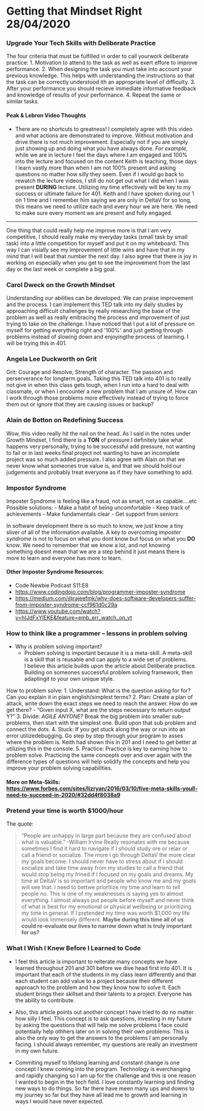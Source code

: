 # Getting that Mindset Right 28/04/2020

###  Upgrade Your Tech Skills with Deliberate Practice
The four criteria that must be fulfilled in order to call yourwork deliberate practice: 
    1. Motivation to attend to the task as well as exert effore to improve performance. 
    2. When designing the task you must take into account your previous knowledge. This helps with understanding the instructions so that the task can be correctly understood ith an appropriate level of difficulty.
    3. After your performance you should recieve immediate informative feedback and knowledge of results of your performance. 
    4. Repeat the same or similar tasks. 
#### Peak & Lebron Video Thoughts
- There are no shortcuts to greatness!
I completely agree with this video and what actions are demonstrated to improve. Without motivation and drive there is not much improvement. Especially not if you are simply just showing up and doing what you have always done. *For example,* while we are in lecture I feel the days where I am engaged and 100% into the lecture and focused on the content Keith is teaching, those days I learn vastly more than when I am not 100% present and asking questions no matter how silly they seem. Even if I would go back to rewatch the lecture videos, I still do not get out what I did when I was present **DURING** lecture. Utilizing my time effectively will be key to my success or ultimate failure for 401. Keith and I have spoken during our 1 on 1 time and I remember him saying we are only in DeltaV for so long, this means we need to utilize each and every hour we are here. We need to make sure every moment we are present and fully engaged. 
__________________________________
One thing that could really help me improve more is that I am very competitive, I should really make my everyday tasks (small task by small task) into a little competition for myself and put it on my whiteboard. This way I can visially see my improvement of little wins and have that in my mind that I will beat that number the next day. 
I also agree that there is joy in working on especially when you get to see the improvement from the last day or the last week or complete a big goal. 


### Carol Dweck on the Growth Mindset 
Understanding our abilities can be developed. We can praise improvement and the process. 
I  can implement this TED talk into my daily studies by approaching difficult challenges by really researching the base of the problem as well as really embracing the process and improvement of just trying to take on the challenge. I have noticed that I put a lot of pressure on myself for getting everything right and '100%' and just getting through problems instead of slowing down and enjoyingthe process of learning. I will be trying this in 401. 

### Angela Lee Duckworth on Grit
Grit:  Courage and Resolve, Strength of character. The passion and perserverance for longterm goals. 
Taking this TED talk into 401 is to really not give in when this class gets tough, when I run into a hard to deal with classmate, or when I encounter a new problem that I am unsure of. How can I work through those problems more effectively instead of trying to force them out or ignore that they are causing issues or backup? 

### Alain de Botton on Redefining Success
Wow, this video really hit the nail on the head. As I said in the notes under Growth Mindset, I find there is a **TON** of pressure.I definitely take what happens very personally, trying to be successful add pressure, not wanting to fail or in last weeks final project not wanting to have an incomplete project was so much added pressure. 
I also agree with Alain on that we never know what someones true value is, and that we should hold our judgements and probably treat everyone as if they have something to add. 

###  Impostor Syndrome
Imposter Syndrome is feeling like a fraud, not as smart, not as capable....etc
Possible solutions: 
    - Make a habit of being uncomfortable
    - Keep track of achievements
    - Make fundamentals clear
    - Get support from seniors

In software development there is so much to know, we just know a tiny sliver of all of the information available. A key to overcoming *imposter syndrome* is not to focus on what you dont know but focus on what you **DO** know. We need to remember that we know a lot, and not knowing something doesnt mean that we are a step behind it just means there is more to learn and everyone has more to learn. 


#### Other Imposter Syndrome Resources: 
- Code Newbie Podcast S11:E8 
- https://www.codingdojo.com/blog/programmer-imposter-syndrome
- https://medium.com/@rajeefmk/why-does-software-developers-suffer-from-imposter-syndrome-ccf961d0c29a
- https://www.youtube.com/watch?v=hIJdFxYlEKE&feature=emb_err_watch_on_yt 
### How to think like a programmer – lessons in problem solving
- Why is problem solving important? 
    - Problem solving is important because it is a meta-skill. A meta-skill is a skill that is reusable and can apply to a wide set of problems.  
I believe this article builds upon the article about Deliberate practice. Building on someones successful problem solving framework, then adaptingit to your own unique style. 

How to problem solve: 
    1. Understand: What is the question asking for for? Can you explain it in plain english/simplest terms? 
    2. Plan: Create a plan of attack, write down the exact steps we need to reach the answer. How do we get there? 
        - “Given input X, what are the steps necessary to return output Y?”
    3. Divide: *AGILE ANYONE?* Break the big problem into smaller sub-problems, then start with the simplest one. Build upon that sub problem and connect the dots. 
    4. Stuck: If you get stuck along the way or run into an error utilizedebugging. Go step by step through your program to asses where the problem is. Keith had shown this in 201 and I need to get better at utilizing this in the console. 
    5. Practice: Practice is key to earning how to problem solve. Practicing the same concepts over and over again with the difference types of questions will help solidify the concepts and help you improve your problem solving capabilities. 
#### More on Meta-Skills: https://www.forbes.com/sites/lizryan/2016/03/10/five-meta-skills-youll-need-to-succeed-in-2020/#32dd4f8038a9


###  Pretend your time is worth $1000/hour
The quote: 
> “People are unhappy in large part because they are confused about what is valuable.” -William Irvine 
Really resonates with me because sometimes I find it hard to navigate if I should study ore or relax or call a friend or socialize. The more I go through DeltaV the more clear my goals become. I should never have to stress about if I should socialize and take time away from my studies to call a friend that would stop being my frined if I focused on my goals and dreams. My time at DeltaV is so important and people who know me and my goals will see that. I need to bettwe prioritize my time and learn to tell people no. This is one of my weaknesses is saying yes to almost everything. I almost always put people before myself and never think of what is best for my emotional or physical wellbeing or prioritizing my time in general. If I pretended my time was worth $1,000 my life would look immensely different. 
**Maybe during this time all of us could re-evaluate our lives to narrow down what is truly important for us?**

### What I Wish I Knew Before I Learned to Code
- I feel this article is important to reiterate many concepts we have learned throughout 201 and 301 before we dive head first into 401. It is important that each of the students in my class learn differently and that each student can add value to a project because their different approach to the problem and how they know how to solve it. Each student brings their skillset and their talents to a project. Everyone has the ability to contribute.

-  Also, this article points out another concept I have tried to do no matter how silly I feel. This concept is to ask questions, investing in my future by asking the questions that will help me solve problems I face could potentially help othhers later on in solving their own problems. This is also the only way to get the answers to the problems I am personally facing. I should always remember, my questions are really an investment in my own future. 


- Commiting myself to lifelong learning and constant change is one concept I knew coming into the program. Technology is everchanging and rapidly changing so I am up for the challenge and this is one reason I wanted to begin in the tech field. I love constantly learning and finding new ways to do things. So far there have meen many ups and downs to my journey so far but they have all lead me to growth and learning in ways I would have never expected. 